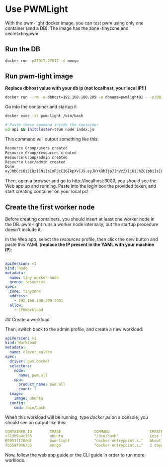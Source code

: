 # Use PWMLight 

With the pwm-light docker image, you can test pwm using only one container (and a DB).
The image has the zone=tinyzone and secret=tinypwm

## Run the DB

```sh
docker run -p27017:27017 -d mongo
```

## Run pwm-light image

**Replace dbhost value with your db ip (not localhost, your local IP!!)**

```sh
docker run --rm -e dbhost=192.168.180.209 -e dbname=pwmlight01 - -p3001:3001 -p3000:3000 -d -v /var/run/docker.sock:/var/run/docker.sock --name pwm-light promfacility/pwm-light
```

Go into the container and startup it

```sh
docker exec -it pwm-light /bin/bash

# Paste these command inside the container
cd api && initCluster=true node index.js  

```
This command will output something like this:

```sh
Resource Group/users created
Resource Group/resources created
Resource Group/admin created
Resource User/admin created
Done
eyJhbGciOiJIUzI1NiIsInR5cCI6IkpXVCJ9.eyJkYXRhIjp7InVzZXIiOiJhZG1pbiIsInVzZXJHcm91cCI6InVzZXJzIiwiZGVmYXVsdEdyb3VwIjoiYWRtaW4iLCJpZCI6MX0sImlhdCI6MTYwNzg2NDUwNH0.jlo6a7lcbun1XEMmbGOOFC5OxEYGLduK3pYFvXOPTlc
```

Then, open a browser and go to http://localhost:3000, you should see the Web app up and running.
Paste into the login box the provided token, and start creating container on your local pc!

## Create the first worker node

Before creating containers, you should insert at least one worker node in the DB. pwm-light runs a worker node internally, but the startup procedure doesn't include it.

In the Web app, select the *resources* profile, then click the *new* button and paste this YAML (**replace the IP present in the YAML with your machine IP**):

```yaml
---
apiVersion: v1
kind: Node
metadata:
  name: tiny-worker-node
  group: resources
spec:
  zone: tinyzone
  address:
    - 192.168.180.209:3001
  allow:
    - CPUWorkload
```


## Create a workload

Then, switch back to the admin profile, and create a new workload:

```yaml
apiVersion: v1
kind: Workload
metadata:
  name: clever_colden
spec:
  driver: pwm.docker
  selectors:
    node:
      name: pwm.all
    cpu:
      product_name: pwm.all
      count: 1
  image: 
    image: ubuntu
  config: 
    cmd: /bin/bash
```

When this workload will be running, type *docker ps* on a console, you should see an output like this:

```yaml
CONTAINER ID        IMAGE               COMMAND                  CREATED                  STATUS                  PORTS                                        NAMES
c313b9a4c335        ubuntu              "/bin/bash"              Less than a second ago   Up Less than a second                                                pwm.admin.clever_colden
659517f28ddf        pwm-light           "docker-entrypoint.s…"   About a minute ago       Up About a minute       0.0.0.0:3000-3001->3000-3001/tcp             pwm-light
7b559f9467b5        mongo               "docker-entrypoint.s…"   2 days ago               Up 2 days               0.0.0.0:27017->27017/tcp                     flamboyant_dijkstra
```

Now, follow the web app guide or the CLI guide in order to run more worklods.